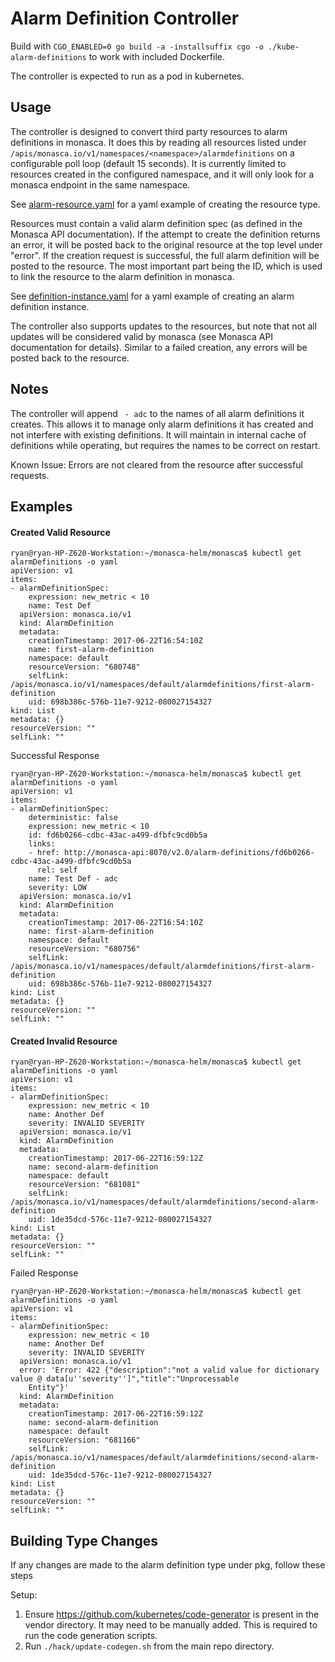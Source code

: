 # Alarm Definition Controller

Build with ```CGO_ENABLED=0 go build -a -installsuffix cgo -o ./kube-alarm-definitions``` to work with included Dockerfile.

The controller is expected to run as a pod in kubernetes.

## Usage
The controller is designed to convert third party resources to alarm definitions in monasca.
It does this by reading all resources listed under ```/apis/monasca.io/v1/namespaces/<namespace>/alarmdefinitions```
 on a configurable poll loop (default 15 seconds). It is currently limited to resources created in the configured namespace, and it will only look for a monasca
endpoint in the same namespace.

See [alarm-resource.yaml](https://github.com/monasca/alarm-definition-controller/blob/master/alarm-resource.yaml) for a
yaml example of creating the resource type.

Resources must contain a valid alarm definition spec (as defined in the Monasca API documentation). If the attempt to create
the definition returns an error, it will be posted back to the original resource at the top level under "error". If the creation
request is successful, the full alarm definition will be posted to the resource. The most important part being the ID, which is
used to link the resource to the alarm definition in monasca.

See [definition-instance.yaml](https://github.com/monasca/alarm-definition-controller/blob/master/definition-instance.yaml)
for a yaml example of creating an alarm definition instance.

The controller also supports updates to the resources, but note that not all updates will be considered valid by monasca 
(see Monasca API documentation for details).
Similar to a failed creation, any errors will be posted back to the resource.

## Notes
The controller will append ``` - adc``` to the names of all alarm definitions it creates. This allows it to manage only alarm definitions
it has created and not interfere with existing definitions. It will maintain in internal cache of definitions while operating,
but requires the names to be correct on restart.

Known Issue: Errors are not cleared from the resource after successful requests.

## Examples
#### Created Valid Resource
```
ryan@ryan-HP-Z620-Workstation:~/monasca-helm/monasca$ kubectl get alarmDefinitions -o yaml
apiVersion: v1
items:
- alarmDefinitionSpec:
    expression: new_metric < 10
    name: Test Def
  apiVersion: monasca.io/v1
  kind: AlarmDefinition
  metadata:
    creationTimestamp: 2017-06-22T16:54:10Z
    name: first-alarm-definition
    namespace: default
    resourceVersion: "680748"
    selfLink: /apis/monasca.io/v1/namespaces/default/alarmdefinitions/first-alarm-definition
    uid: 698b386c-576b-11e7-9212-080027154327
kind: List
metadata: {}
resourceVersion: ""
selfLink: ""
```

Successful Response
```
ryan@ryan-HP-Z620-Workstation:~/monasca-helm/monasca$ kubectl get alarmDefinitions -o yaml
apiVersion: v1
items:
- alarmDefinitionSpec:
    deterministic: false
    expression: new_metric < 10
    id: fd6b0266-cdbc-43ac-a499-dfbfc9cd0b5a
    links:
    - href: http://monasca-api:8070/v2.0/alarm-definitions/fd6b0266-cdbc-43ac-a499-dfbfc9cd0b5a
      rel: self
    name: Test Def - adc
    severity: LOW
  apiVersion: monasca.io/v1
  kind: AlarmDefinition
  metadata:
    creationTimestamp: 2017-06-22T16:54:10Z
    name: first-alarm-definition
    namespace: default
    resourceVersion: "680756"
    selfLink: /apis/monasca.io/v1/namespaces/default/alarmdefinitions/first-alarm-definition
    uid: 698b386c-576b-11e7-9212-080027154327
kind: List
metadata: {}
resourceVersion: ""
selfLink: ""
```

#### Created Invalid Resource
```
ryan@ryan-HP-Z620-Workstation:~/monasca-helm/monasca$ kubectl get alarmDefinitions -o yaml
apiVersion: v1
items:
- alarmDefinitionSpec:
    expression: new_metric < 10
    name: Another Def
    severity: INVALID SEVERITY
  apiVersion: monasca.io/v1
  kind: AlarmDefinition
  metadata:
    creationTimestamp: 2017-06-22T16:59:12Z
    name: second-alarm-definition
    namespace: default
    resourceVersion: "681081"
    selfLink: /apis/monasca.io/v1/namespaces/default/alarmdefinitions/second-alarm-definition
    uid: 1de35dcd-576c-11e7-9212-080027154327
kind: List
metadata: {}
resourceVersion: ""
selfLink: ""
```

Failed Response
```
ryan@ryan-HP-Z620-Workstation:~/monasca-helm/monasca$ kubectl get alarmDefinitions -o yaml
apiVersion: v1
items:
- alarmDefinitionSpec:
    expression: new_metric < 10
    name: Another Def
    severity: INVALID SEVERITY
  apiVersion: monasca.io/v1
  error: 'Error: 422 {"description":"not a valid value for dictionary value @ data[u''severity'']","title":"Unprocessable
    Entity"}'
  kind: AlarmDefinition
  metadata:
    creationTimestamp: 2017-06-22T16:59:12Z
    name: second-alarm-definition
    namespace: default
    resourceVersion: "681166"
    selfLink: /apis/monasca.io/v1/namespaces/default/alarmdefinitions/second-alarm-definition
    uid: 1de35dcd-576c-11e7-9212-080027154327
kind: List
metadata: {}
resourceVersion: ""
selfLink: ""
```

## Building Type Changes
If any changes are made to the alarm definition type under pkg, follow these steps

Setup:
1) Ensure https://github.com/kubernetes/code-generator is present in the vendor directory. It may need to be manually added.
 This is required to run the code generation scripts.
2) Run ```./hack/update-codegen.sh``` from the main repo directory.
